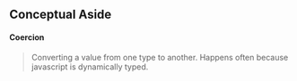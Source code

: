 ## Conceptual Aside
#### Coercion

> Converting a value from one type to another. Happens often because javascript is dynamically typed.

